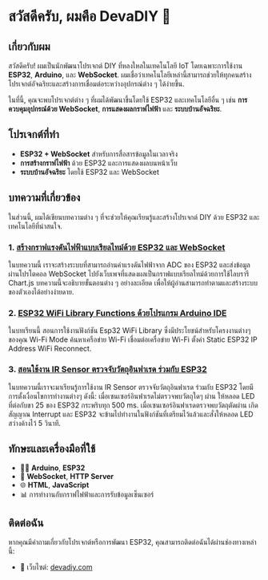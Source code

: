 # สวัสดีครับ, ผมคือ DevaDIY 👋

## เกี่ยวกับผม
สวัสดีครับ! ผมเป็นนักพัฒนาโปรเจกต์ DIY ที่หลงใหลในเทคโนโลยี IoT โดยเฉพาะการใช้งาน **ESP32**, **Arduino**, และ **WebSocket**. ผมเชื่อว่าเทคโนโลยีเหล่านี้สามารถช่วยให้ทุกคนสร้างโปรเจกต์อัจฉริยะและสร้างการเชื่อมต่อระหว่างอุปกรณ์ต่าง ๆ ได้ง่ายขึ้น.

ในที่นี้, คุณจะพบโปรเจกต์ต่าง ๆ ที่ผมได้พัฒนาขึ้นโดยใช้ ESP32 และเทคโนโลยีอื่น ๆ เช่น **การควบคุมอุปกรณ์ด้วย WebSocket**, **การแสดงผลกราฟไฟฟ้า** และ **ระบบบ้านอัจฉริยะ**.

## โปรเจกต์ที่ทำ
- **ESP32 + WebSocket** สำหรับการสื่อสารข้อมูลในเวลาจริง
- **การสร้างกราฟไฟฟ้า** ด้วย ESP32 และการแสดงผลบนหน้าเว็บ
- **ระบบบ้านอัจฉริยะ** โดยใช้ ESP32 และ WebSocket

## บทความที่เกี่ยวข้อง
ในส่วนนี้, ผมได้เขียนบทความต่าง ๆ ที่จะช่วยให้คุณเรียนรู้และสร้างโปรเจกต์ DIY ด้วย ESP32 และเทคโนโลยีที่น่าสนใจ.

### 1. [สร้างกราฟแรงดันไฟฟ้าแบบเรียลไทม์ด้วย ESP32 และ WebSocket](https://devadiy.com/plotter-volt-adc-esp-websocket/)
ในบทความนี้ เราจะสร้างระบบที่สามารถอ่านค่าแรงดันไฟฟ้าจาก ADC ของ ESP32 และส่งข้อมูลผ่านโปรโตคอล WebSocket ไปยังเว็บเพจที่แสดงผลเป็นกราฟแบบเรียลไทม์ด้วยการใช้ไลบรารี Chart.js บทความนี้จะอธิบายขั้นตอนต่าง ๆ อย่างละเอียด เพื่อให้ผู้อ่านสามารถทำตามและสร้างระบบของตัวเองได้อย่างง่ายดาย.

### 2. [ESP32 WiFi Library Functions ด้วยโปรแกรม Arduino IDE](https://devadiy.com/esp32-wifi-library-functions/)
ในบทเรียนนี้ สอนการใช้งานฟังก์ชัน Esp32 WiFi Library ซึ่งมีประโยชน์สำหรับโครงงานต่างๆของคุณ
Wi-Fi Mode
ค้นหาเครือข่าย Wi-Fi
เชื่อมต่อเครื่อข่าย Wi-Fi
ตั้งค่า Static ESP32 IP Address
WiFi Reconnect.

### 3. [สอนใช้งาน IR Sensor ตรวจจับวัตถุอินฟาเรด ร่วมกับ ESP32](https://devadiy.com/esp32-ir-sensor/)
ในบทความนี้เราจะมาเรียนรู้การใช้งาน IR Sensor ตรวจจับวัตถุอินฟาเรด ร่วมกับ ESP32 โดยมีการตั้งเงื่อนไขการทำงานต่างๆ ดังนี้:
เมื่อเซนเซอร์อินฟาเรดไม่ตรวจพบวัตถุใดๆ ผ่าน ให้หลอด LED ที่ต่อกับขา 25 ของ ESP32 กระพริบทุก 500 ms.
เมื่อเซนเซอร์อินฟาเรดตรวจพบวัตถุตัดผ่าน เกิดสัญญาณ Interrupt และ ESP32 จะข้ามไปทำงานในฟังก์ชันที่เตรียมไว้แล้วและสั่งให้หลอด LED สว่างค้างไว้ 5 วินาที.

## ทักษะและเครื่องมือที่ใช้
- 🧑‍💻 **Arduino**, **ESP32**
- 📡 **WebSocket**, **HTTP Server**
- 🌐 **HTML**, **JavaScript**
- 📊 การทำงานกับกราฟไฟฟ้าและการรับข้อมูลเซ็นเซอร์

## ติดต่อฉัน
หากคุณมีคำถามเกี่ยวกับโปรเจกต์หรือการพัฒนา ESP32, คุณสามารถติดต่อฉันได้ผ่านช่องทางเหล่านี้:
- 💼 เว็บไซต์: [devadiy.com](https://www.devadiy.com)
